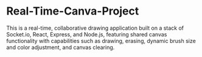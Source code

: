 # Real-Time-Canva-Project
This is a real-time, collaborative drawing application built on a stack of Socket.io, React, Express, and Node.js, featuring shared canvas functionality with capabilities such as drawing, erasing, dynamic brush size and color adjustment, and canvas clearing.
